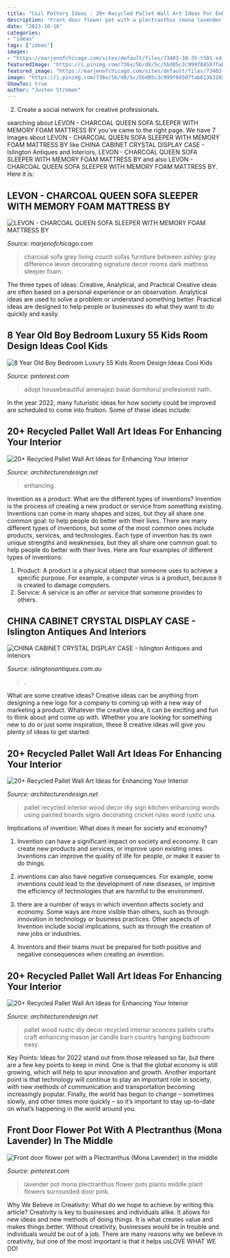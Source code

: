 ```yaml
---
title: "Coil Pottery Ideas : 20+ Recycled Pallet Wall Art Ideas For Enhancing Your Interior"
description: "Front door flower pot with a plectranthus (mona lavender) in the middle"
date: "2023-10-16"
categories:
- "ideas"
tags: ["ideas"]
images:
- "https://marjenofchicago.com/sites/default/files/73403-38-35-t501-sd_2.jpg"
featuredImage: "https://i.pinimg.com/736x/5b/d8/5c/5bd85c3c999f84507fab613631022768.jpg"
featured_image: "https://marjenofchicago.com/sites/default/files/73403-38-35-t501-sd_2.jpg"
image: "https://i.pinimg.com/736x/5b/d8/5c/5bd85c3c999f84507fab613631022768.jpg"
ShowToc: true
author: "Justen Stroman"
---
```



2. Create a social network for creative professionals. 

	

		
searching about LEVON - CHARCOAL QUEEN SOFA SLEEPER WITH MEMORY FOAM MATTRESS BY you've came to the right page. We have 7 Images about LEVON - CHARCOAL QUEEN SOFA SLEEPER WITH MEMORY FOAM MATTRESS BY like CHINA CABINET CRYSTAL DISPLAY CASE - Islington Antiques and Interiors, LEVON - CHARCOAL QUEEN SOFA SLEEPER WITH MEMORY FOAM MATTRESS BY and also LEVON - CHARCOAL QUEEN SOFA SLEEPER WITH MEMORY FOAM MATTRESS BY. Here it is:
		
    
## LEVON - CHARCOAL QUEEN SOFA SLEEPER WITH MEMORY FOAM MATTRESS BY

<img loading=lazy src="https://marjenofchicago.com/sites/default/files/73403-38-35-t501-sd_2.jpg" onerror="this.onerror=null;this.src='https://tse1.mm.bing.net/th?id=OIP.xrrBQnKYMmXx_ugzkZF9MAHaE8&amp;pid=15.1';" alt="LEVON - CHARCOAL QUEEN SOFA SLEEPER WITH MEMORY FOAM MATTRESS BY">

_Source: marjenofchicago.com_

>charcoal sofa grey living couch sofas furniture between ashley gray difference levon decorating signature decor rooms dark mattress sleeper foam. 

	

The three types of ideas: Creative, Analytical, and Practical
Creative ideas are often based on a personal experience or an observation. Analytical ideas are used to solve a problem or understand something better. Practical ideas are designed to help people or businesses do what they want to do quickly and easily.

    
## 8 Year Old Boy Bedroom Luxury 55 Kids Room Design Ideas Cool Kids

<img loading=lazy src="https://i.pinimg.com/736x/5b/d8/5c/5bd85c3c999f84507fab613631022768.jpg" onerror="this.onerror=null;this.src='https://tse4.mm.bing.net/th?id=OIP.ORLXycd3XSI9empRpXMFVgHaLH&amp;pid=15.1';" alt="8 Year Old Boy Bedroom Luxury 55 Kids Room Design Ideas Cool Kids">

_Source: pinterest.com_

>adopt housebeautiful amenajezi baiat dormitorul profesionist nath. 

	

In the year 2022, many futuristic ideas for how society could be improved are scheduled to come into fruition. Some of these ideas include: 

    
## 20+ Recycled Pallet Wall Art Ideas For Enhancing Your Interior

<img loading=lazy src="https://cdn.architecturendesign.net/wp-content/uploads/2015/06/AD-Pallet-Wall-Art-20.jpg" onerror="this.onerror=null;this.src='https://tse1.mm.bing.net/th?id=OIP.qmvGSoMFNI_DEIH-u0OUHQHaJ4&amp;pid=15.1';" alt="20+ Recycled Pallet Wall Art Ideas for Enhancing Your Interior">

_Source: architecturendesign.net_

>enhancing. 

	

Invention as a product: What are the different types of inventions?
Invention is the process of creating a new product or service from something existing. Inventions can come in many shapes and sizes, but they all share one common goal: to help people do better with their lives. 
There are many different types of inventions, but some of the most common ones include products, services, and technologies. Each type of invention has its own unique strengths and weaknesses, but they all share one common goal: to help people do better with their lives. 
Here are four examples of different types of inventions: 
1) Product: A product is a physical object that someone uses to achieve a specific purpose. For example, a computer virus is a product, because it is created to damage computers. 
2) Service: A service is an offer or service that someone provides to others.

    
## CHINA CABINET CRYSTAL DISPLAY CASE - Islington Antiques And Interiors

<img loading=lazy src="https://www.islingtonantiques.com.au/wp-content/uploads/2020/08/7FC46296-7A13-4873-9816-E15A7BB24E4A.jpeg" onerror="this.onerror=null;this.src='https://tse2.mm.bing.net/th?id=OIP.hdIHMHf3skG1ESPEVzH8pgHaGb&amp;pid=15.1';" alt="CHINA CABINET CRYSTAL DISPLAY CASE - Islington Antiques and Interiors">

_Source: islingtonantiques.com.au_

>. 

	

What are some creative ideas?
Creative ideas can be anything from designing a new logo for a company to coming up with a new way of marketing a product. Whatever the creative idea, it can be exciting and fun to think about and come up with. Whether you are looking for something new to do or just some inspiration, these 8 creative ideas will give you plenty of ideas to get started.

    
## 20+ Recycled Pallet Wall Art Ideas For Enhancing Your Interior

<img loading=lazy src="http://cdn.architecturendesign.net/wp-content/uploads/2015/06/AD-Pallet-Wall-Art-7.jpg" onerror="this.onerror=null;this.src='https://tse3.mm.bing.net/th?id=OIP.Q3UQX1J8h8p5UFXXuB7W6gHaQP&amp;pid=15.1';" alt="20+ Recycled Pallet Wall Art Ideas for Enhancing Your Interior">

_Source: architecturendesign.net_

>pallet recycled interior wood decor diy sign kitchen enhancing words using painted boards signs decorating cricket rules word rustic una. 

	

Implications of invention: What does it mean for society and economy?
1. Invention can have a significant impact on society and economy. It can create new products and services, or improve upon existing ones. Inventions can improve the quality of life for people, or make it easier to do things.
2. inventions can also have negative consequences. For example, some inventions could lead to the development of new diseases, or improve the efficiency of technologies that are harmful to the environment.

3. there are a number of ways in which invention affects society and economy. Some ways are more visible than others, such as through innovation in technology or business practices. Other aspects of Invention include social implications, such as through the creation of new jobs or industries.

4. Inventors and their teams must be prepared for both positive and negative consequences when creating an invention.

    
## 20+ Recycled Pallet Wall Art Ideas For Enhancing Your Interior

<img loading=lazy src="http://cdn.architecturendesign.net/wp-content/uploads/2015/06/AD-Pallet-Wall-Art-16.jpg" onerror="this.onerror=null;this.src='https://tse1.mm.bing.net/th?id=OIP.DOnRNRgOuLXt9IxNSFn-eAHaJ4&amp;pid=15.1';" alt="20+ Recycled Pallet Wall Art Ideas for Enhancing Your Interior">

_Source: architecturendesign.net_

>pallet wood rustic diy decor recycled interior sconces pallets crafts craft enhancing mason jar candle barn country hanging bathroom easy. 

	

Key Points:
Ideas for 2022 stand out from those released so far, but there are a few key points to keep in mind. One is that the global economy is still growing, which will help to spur innovation and growth. Another important point is that technology will continue to play an important role in society, with new methods of communication and transportation becoming increasingly popular. Finally, the world has begun to change – sometimes slowly, and other times more quickly – so it’s important to stay up-to-date on what’s happening in the world around you.

    
## Front Door Flower Pot With A Plectranthus (Mona Lavender) In The Middle

<img loading=lazy src="https://i.pinimg.com/736x/87/3a/fb/873afb83c19dc6f44ff4308c2c3623ee--in-the-middle-the-ojays.jpg" onerror="this.onerror=null;this.src='https://tse3.mm.bing.net/th?id=OIP.vzBoyq628GRhRgO4mazE9QHaJ3&amp;pid=15.1';" alt="Front door flower pot with a Plectranthus (Mona Lavender) in the middle">

_Source: pinterest.com_

>lavender pot mona plectranthus flower pots plants middle plant flowers surrounded door pink. 

	

Why We Believe in Creativity: What do we hope to achieve by writing this article?
Creativity is key to businesses and individuals alike. It allows for new ideas and new methods of doing things. It is what creates value and makes things better. Without creativity, businesses would be in trouble and individuals would be out of a job. There are many reasons why we believe in creativity, but one of the most important is that it helps usLOVE WHAT WE DO!

